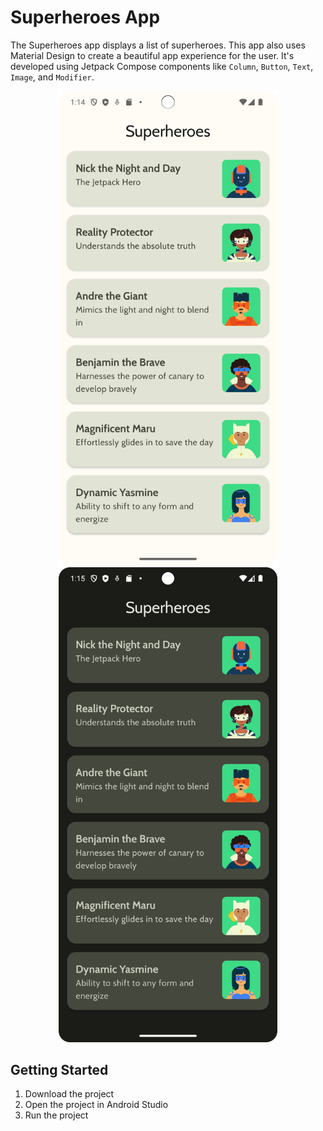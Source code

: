 Superheroes App
==================================

The Superheroes app displays a list of superheroes. This app also uses Material Design to create a beautiful app experience for the user.  It's developed using Jetpack Compose components like ```Column```, ```Button```, ```Text```, ```Image```, and ```Modifier```.

<p align="center">
  <img src="./asset-docs/demo.png" width="350px" alt="Screenshot displaying the demonstration of Woof app screen.">
  <img src="./asset-docs/demo_dark_mode.png" width="350px" alt="Screenshot displaying the demonstration of Woof app screen.">
</p>

Getting Started
---------------

1. Download the project
2. Open the project in Android Studio
3. Run the project
